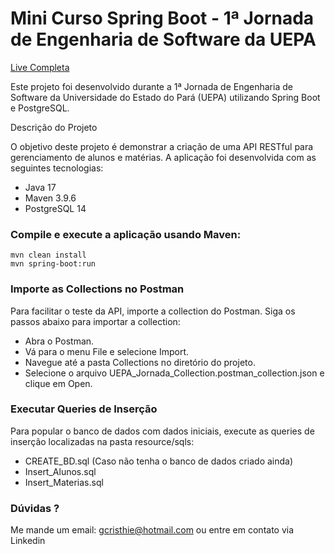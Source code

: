# Mini Curso Spring Boot - 1ª Jornada de Engenharia de Software da UEPA

[Live Completa](https://youtu.be/kcP5e5IaKJI)

Este projeto foi desenvolvido durante a 1ª Jornada de Engenharia de Software da Universidade do Estado do Pará (UEPA) utilizando Spring Boot e PostgreSQL.

Descrição do Projeto

 O objetivo deste projeto é demonstrar a criação de uma API RESTful para gerenciamento de alunos e matérias. A aplicação foi desenvolvida com as seguintes tecnologias:

- Java 17
- Maven 3.9.6
- PostgreSQL 14

### Compile e execute a aplicação usando Maven:

```shell
mvn clean install
mvn spring-boot:run
```

### Importe as Collections no Postman

Para facilitar o teste da API, importe a collection do Postman. Siga os passos abaixo para importar a collection:

   - Abra o Postman.
   - Vá para o menu File e selecione Import.
   - Navegue até a pasta Collections no diretório do projeto.
   - Selecione o arquivo UEPA_Jornada_Collection.postman_collection.json e clique em Open.

### Executar Queries de Inserção

Para popular o banco de dados com dados iniciais, execute as queries de inserção localizadas na pasta resource/sqls:

 - CREATE_BD.sql (Caso não tenha o banco de dados criado ainda)
 - Insert_Alunos.sql 
 - Insert_Materias.sql

### Dúvidas ?

Me mande um email: gcristhie@hotmail.com ou entre em contato via Linkedin